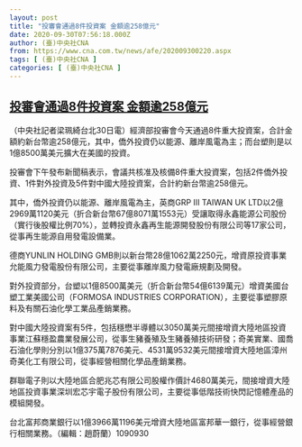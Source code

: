 ```yaml
---
layout: post
title: "投審會通過8件投資案 金額逾258億元"
date: 2020-09-30T07:56:18.000Z
author: (臺)中央社CNA
from: https://www.cna.com.tw/news/afe/202009300220.aspx
tags: [ (臺)中央社CNA ]
categories: [ (臺)中央社CNA ]
---
```

<!--1601452578000-->
[投審會通過8件投資案 金額逾258億元](https://www.cna.com.tw/news/afe/202009300220.aspx)
------

<div>
<div></div><div class="paragraph"><p>（中央社記者梁珮綺台北30日電）經濟部投審會今天通過8件重大投資案，合計金額約新台幣逾258億元，其中，僑外投資仍以能源、離岸風電為主；而台塑則是以1億8500萬美元擴大在美國的投資。</p><p>投審會下午發布新聞稿表示，會議共核准及核備8件重大投資案，包括2件僑外投資、1件對外投資及5件對中國大陸投資案，合計約新台幣逾258億元。</p><p>其中，僑外投資仍以能源、離岸風電為主，英商GRP III TAIWAN UK LTD以2億2969萬1120美元（折合新台幣67億8071萬1553元）受讓取得永鑫能源公司股份（實行後股權比例70%），並轉投資永鑫再生能源開發股份有限公司等17家公司，從事再生能源自用發電設備業。</p><p>德商YUNLIN HOLDING GMB則以新台幣28億1062萬2250元，增資原投資事業允能風力發電股份有限公司，主要從事離岸風力發電廠規劃及開發。</p><p>對外投資部分，台塑以1億8500萬美元（折合新台幣54億6139萬元）增資美國台塑工業美國公司（FORMOSA INDUSTRIES CORPORATION），主要從事塑膠原料及有關石油化學工業品產銷業務。</p><p>對中國大陸投資案有5件，包括穩懋半導體以3050萬美元間接增資大陸地區投資事業江蘇穩盈農業發展公司，從事生豬養殖及生豬養殖技術研發；奇美實業、國喬石油化學則分別以1億375萬7876美元、4531萬9532美元間接增資大陸地區漳州奇美化工有限公司，從事經營相關化學品產銷業務。</p><p>群聯電子則以大陸地區合肥兆芯有限公司股權作價計4680萬美元，間接增資大陸地區投資事業深圳宏芯宇電子股份有限公司，主要從事低階技術快閃記憶體產品的模組開發。</p><p>台北富邦商業銀行以1億3966萬1196美元增資大陸地區富邦華一銀行，從事經營銀行相關業務。（編輯：趙蔚蘭）1090930</p></div>
</div>
